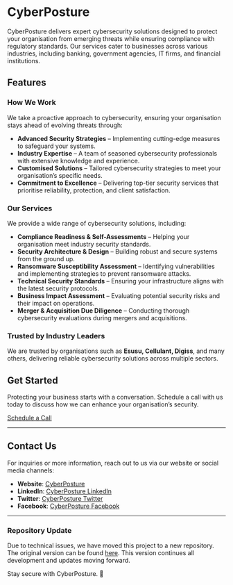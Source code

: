 # **CyberPosture**

CyberPosture delivers expert cybersecurity solutions designed to protect your organisation from emerging threats while ensuring compliance with regulatory standards. Our services cater to businesses across various industries, including banking, government agencies, IT firms, and financial institutions.

## **Features**

### **How We Work**  
We take a proactive approach to cybersecurity, ensuring your organisation stays ahead of evolving threats through:

- **Advanced Security Strategies** – Implementing cutting-edge measures to safeguard your systems.  
- **Industry Expertise** – A team of seasoned cybersecurity professionals with extensive knowledge and experience.  
- **Customised Solutions** – Tailored cybersecurity strategies to meet your organisation’s specific needs.  
- **Commitment to Excellence** – Delivering top-tier security services that prioritise reliability, protection, and client satisfaction.  

### **Our Services**  
We provide a wide range of cybersecurity solutions, including:

- **Compliance Readiness & Self-Assessments** – Helping your organisation meet industry security standards.  
- **Security Architecture & Design** – Building robust and secure systems from the ground up.  
- **Ransomware Susceptibility Assessment** – Identifying vulnerabilities and implementing strategies to prevent ransomware attacks.  
- **Technical Security Standards** – Ensuring your infrastructure aligns with the latest security protocols.  
- **Business Impact Assessment** – Evaluating potential security risks and their impact on operations.  
- **Merger & Acquisition Due Diligence** – Conducting thorough cybersecurity evaluations during mergers and acquisitions.  

### **Trusted by Industry Leaders**  
We are trusted by organisations such as **Esusu, Cellulant, Digiss**, and many others, delivering reliable cybersecurity solutions across multiple sectors.

## **Get Started**  
Protecting your business starts with a conversation. Schedule a call with us today to discuss how we can enhance your organisation’s security.

[Schedule a Call](#)

---

## **Contact Us**  
For inquiries or more information, reach out to us via our website or social media channels:

- **Website**: [CyberPosture](#)  
- **LinkedIn**: [CyberPosture LinkedIn](#)  
- **Twitter**: [CyberPosture Twitter](#)  
- **Facebook**: [CyberPosture Facebook](#)

---

### **Repository Update**  
Due to technical issues, we have moved this project to a new repository. The original version can be found [here](https://github.com/estheroluwabuyi/cyberposture). This version continues all development and updates moving forward.

Stay secure with CyberPosture. 🚀

